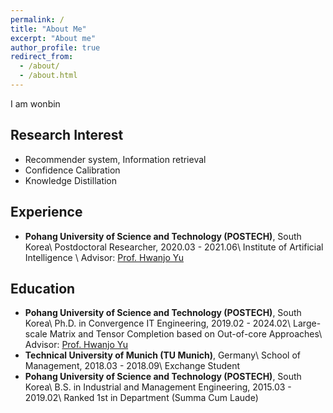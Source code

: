 ```yaml
---
permalink: /
title: "About Me"
excerpt: "About me"
author_profile: true
redirect_from: 
  - /about/
  - /about.html
---
```


I am wonbin

Research Interest
-----
- Recommender system, Information retrieval
- Confidence Calibration
- Knowledge Distillation

Experience
------
- **Pohang University of Science and Technology (POSTECH)**, South Korea\\
Postdoctoral Researcher, 2020.03 - 2021.06\\
Institute of Artificial Intelligence \\
Advisor: [Prof. Hwanjo Yu](https://sites.google.com/site/postechdm/people/faculty)

Education
------
- **Pohang University of Science and Technology (POSTECH)**, South Korea\\
Ph.D. in Convergence IT Engineering, 2019.02 - 2024.02\\
Large-scale Matrix and Tensor Completion based on Out-of-core Approaches\\
Advisor: [Prof. Hwanjo Yu](https://sites.google.com/site/postechdm/people/faculty)
- **Technical University of Munich (TU Munich)**, Germany\\
School of Management, 2018.03 - 2018.09\\
Exchange Student
- **Pohang University of Science and Technology (POSTECH)**, South Korea\\
B.S. in Industrial and Management Engineering, 2015.03 - 2019.02\\
Ranked 1st in Department (Summa Cum Laude)